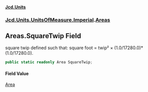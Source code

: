 #### [Jcd.Units](index 'index')
### [Jcd.Units.UnitsOfMeasure.Imperial](Jcd.Units.UnitsOfMeasure.Imperial 'Jcd.Units.UnitsOfMeasure.Imperial').[Areas](Areas 'Jcd.Units.UnitsOfMeasure.Imperial.Areas')

## Areas.SquareTwip Field

square twip defined such that: square foot = twip² × (1.0/17280.0)*(1.0/17280.0).

```csharp
public static readonly Area SquareTwip;
```

#### Field Value
[Area](Area 'Jcd.Units.UnitTypes.Area')